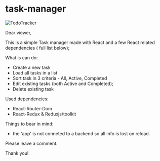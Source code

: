 # task-manager

![TodoTracker](https://github.com/martin-lyubenov/task-manager/assets/52383146/149badee-9f91-48eb-ae5f-8a5b04264ff5)

Dear viewer, 

This is a simple Task manager made with React and a few React related dependencies ( full list below);

What is can do: 
- Create a new task
- Load all tasks in a list
- Sort task in 3 criteria - All, Active, Completed
- Edit existing tasks (both Active and Completed);
- Delete existing task

Used dependencies: 
- React-Router-Dom
- React-Redux & Reduxjs/toolkit

Things to bear in mind:
- the 'app' is not conneted to a backend so all info is lost on reload. 

Please leave a comment. 

Thank you!
